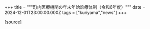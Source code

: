 +++
title = """町内医療機関の年末年始診療体制（令和6年度）"""
date = 2024-12-01T23:00:00.000Z
tags = ["kuriyama","news"]
+++


[[source]](https://www.town.kuriyama.hokkaido.jp/soshiki/43/29532.html)
